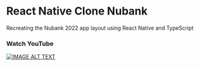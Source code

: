 # React Native Clone Nubank
Recreating the Nubank 2022 app layout using React Native and TypeScript

### Watch YouTube
[![IMAGE ALT TEXT](http://img.youtube.com/vi/fUnd_-6g5fA/0.jpg)](https://www.youtube.com/watch?v=fUnd_-6g5fA "Nubank 2022")
